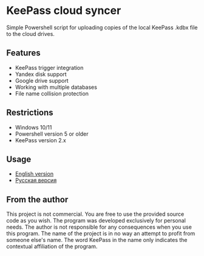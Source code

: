 # KeePass cloud syncer

Simple Powershell script for uploading copies of the local KeePass .kdbx file
to the cloud drives.

## Features

- KeePass trigger integration
- Yandex disk support
- Google drive support
- Working with multiple databases
- File name collision protection

## Restrictions

- Windows 10/11
- Powershell version  5 or older
- KeePass version 2.x

## Usage

- [English version](/docs/EN.md)
- [Русская версия](/docs/RU.md)

## From the author

This project is not commercial. You are free to use the provided source code as
you wish. The program was developed exclusively for personal needs. The author
is not responsible for any consequences when you use this program. The name of
the project is in no way an attempt to profit from someone else's name. The word
KeePass in the name only indicates the contextual affiliation of the program.





